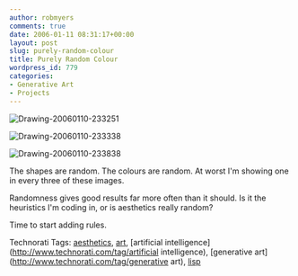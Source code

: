 ```yaml
---
author: robmyers
comments: true
date: 2006-01-11 08:31:17+00:00
layout: post
slug: purely-random-colour
title: Purely Random Colour
wordpress_id: 779
categories:
- Generative Art
- Projects
---
```


  
![Drawing-20060110-233251](/wp-content/drawing-20060110-233251.jpg)  


  
![Drawing-20060110-233338](/wp-content/drawing-20060110-233338.jpg)  


  
![Drawing-20060110-233838](/wp-content/drawing-20060110-233838.jpg)  
  
  
  
  


  
The shapes are random. The colours are random. At worst I'm showing one in every three of these images.  


  
Randomness gives good results far more often than it should. Is it the heuristics I'm coding in, or is aesthetics really random?  


  
Time to start adding rules.  


  


Technorati Tags: [aesthetics](http://www.technorati.com/tag/aesthetics), [art](http://www.technorati.com/tag/art), [artificial intelligence](http://www.technorati.com/tag/artificial intelligence), [generative art](http://www.technorati.com/tag/generative art), [lisp](http://www.technorati.com/tag/lisp)

  


